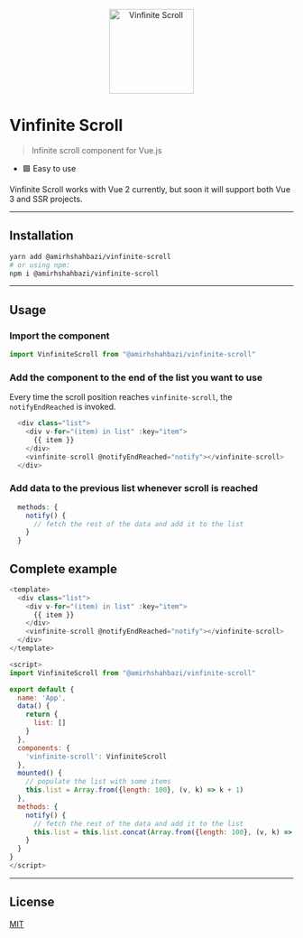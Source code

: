 <p align="center">
    <img width="150" src="https://jsdev.best/vinfinite-scroll.png" alt="Vinfinite Scroll">
</p>

# Vinfinite Scroll

> Infinite scroll component for Vue.js
- 🟩 Easy to use

Vinfinite Scroll works with Vue 2 currently, but soon it will support both Vue 3 and SSR projects.

---

## Installation

```bash
yarn add @amirhshahbazi/vinfinite-scroll
# or using npm:
npm i @amirhshahbazi/vinfinite-scroll
```

---

## Usage

### Import the component
```js
import VinfiniteScroll from "@amirhshahbazi/vinfinite-scroll"
```

### Add the component to the end of the list you want to use
Every time the scroll position reaches `vinfinite-scroll`, the `notifyEndReached` is invoked.
```js
  <div class="list">
    <div v-for="(item) in list" :key="item">
      {{ item }}
    </div>
    <vinfinite-scroll @notifyEndReached="notify"></vinfinite-scroll>
  </div>
```

### Add data to the previous list whenever scroll is reached
```js
  methods: {
    notify() {
      // fetch the rest of the data and add it to the list
    }
  }
```

## Complete example

```js
<template>
  <div class="list">
    <div v-for="(item) in list" :key="item">
      {{ item }}
    </div>
    <vinfinite-scroll @notifyEndReached="notify"></vinfinite-scroll>
  </div>
</template>

<script>
import VinfiniteScroll from "@amirhshahbazi/vinfinite-scroll"

export default {
  name: 'App',
  data() {
    return {
      list: []
    }
  },
  components: {
    'vinfinite-scroll': VinfiniteScroll
  },
  mounted() {
    // populate the list with some items
    this.list = Array.from({length: 100}, (v, k) => k + 1)
  },
  methods: {
    notify() {
      // fetch the rest of the data and add it to the list
      this.list = this.list.concat(Array.from({length: 100}, (v, k) => k + 1 + this.list.length))
    }
  }
}
</script>

```

---

## License

[MIT](http://opensource.org/licenses/MIT)
